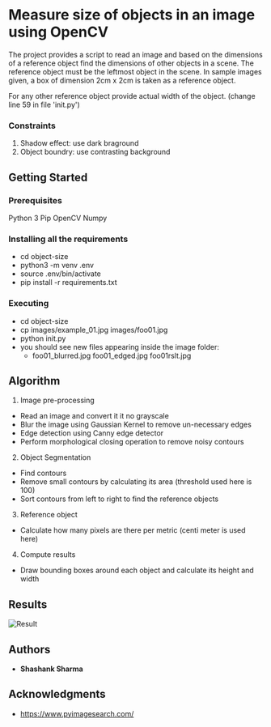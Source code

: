 # Measure size of objects in an image using OpenCV

The project provides a script to read an image and based on the dimensions of a reference object find the dimensions of other objects in a scene. The reference object must be the leftmost object in the scene. In sample images given, a box of dimension 2cm x 2cm is taken as a reference object.

For any other reference object provide actual width of the object. (change line 59 in file 'init.py')

### Constraints
1. Shadow effect: use dark braground
2. Object boundry: use contrasting background

## Getting Started

### Prerequisites
Python 3
Pip
OpenCV
Numpy

### Installing all the requirements
  - cd object-size
  - python3 -m venv .env
  - source .env/bin/activate
  - pip install -r requirements.txt

### Executing
  - cd object-size
  - cp images/example_01.jpg images/foo01.jpg
  - python init.py
  - you should see new files appearing inside the image folder:
    - foo01\_blurred.jpg  foo01\_edged.jpg  foo01rslt.jpg

## Algorithm
1. Image pre-processing
  - Read an image and convert it it no grayscale
  - Blur the image using Gaussian Kernel to remove un-necessary edges
  - Edge detection using Canny edge detector
  - Perform morphological closing operation to remove noisy contours

2. Object Segmentation
  - Find contours
  - Remove small contours by calculating its area (threshold used here is 100)
  - Sort contours from left to right to find the reference objects

3. Reference object
  - Calculate how many pixels are there per metric (centi meter is used here)

4. Compute results
  - Draw bounding boxes around each object and calculate its height and width

## Results

![Result](images/img2.jpg?raw=true "Title")

## Authors

* **Shashank Sharma**

## Acknowledgments

* https://www.pyimagesearch.com/
